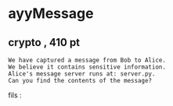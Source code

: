 ayyMessage
==============================
crypto , 410 pt 
------------------------------
```
We have captured a message from Bob to Alice. 
We believe it contains sensitive information. 
Alice's message server runs at: server.py. 
Can you find the contents of the message?
```
fils : 

